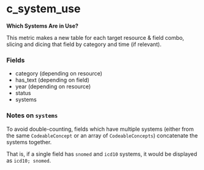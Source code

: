 # c_system_use

**Which Systems Are in Use?**

This metric makes a new table for each target resource & field combo,
slicing and dicing that field by category and time (if relevant).

### Fields

- category (depending on resource)
- has_text (depending on field)
- year (depending on resource)
- status
- systems

### Notes on `systems`

To avoid double-counting, fields which have multiple systems
(either from the same `CodeableConcept` or an array of `CodeableConcepts`)
concatenate the systems together.

That is, if a single field has `snomed` and `icd10` systems,
it would be displayed as `icd10; snomed`.
